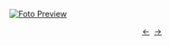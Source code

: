 [![Foto Preview](preview/project-18.avif)](https://DominicNikolai.github.io/project-18)

<div align="center" style="display: flex; justify-content: center;">
  <a  href="https://github.com/DominicNikolai/project-17" target="_blank">&#8592;</a>
  &nbsp;&nbsp;
  <a  href="https://github.com/DominicNikolai/project-19" target="_blank">&#8594;</a>
</div>
